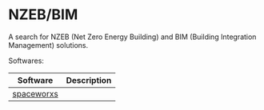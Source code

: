 # NZEB/BIM

A search for NZEB (Net Zero Energy Building) and BIM (Building Integration Management) solutions.

Softwares:

| Software  |  Description |
|-----------|--------------|
| [spaceworxs](https://spaceworx.com/net-zero-energy-building/) | |
